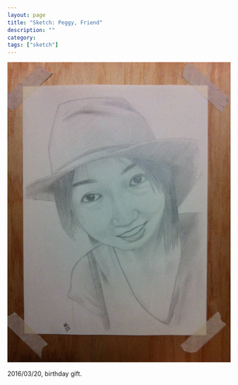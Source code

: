 ```yaml
---
layout: page
title: "Sketch: Peggy, Friend"
description: ""
category:
tags: ["sketch"]
---
```


![Peggy](/assets/images/pencil-sketch-0088.jpg)

2016/03/20, birthday gift.

